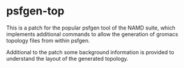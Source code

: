 psfgen-top
==========

This is a patch for the popular psfgen tool of the NAMD suite, which implements additional commands to allow the generation of gromacs topology files from within psfgen. 

Additional to the patch some background information is provided to understand the layout of the generated topology.